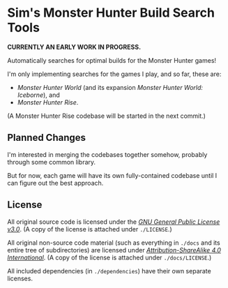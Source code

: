 # Sim's Monster Hunter Build Search Tools

**CURRENTLY AN EARLY WORK IN PROGRESS.**

Automatically searches for optimal builds for the Monster Hunter games!

I'm only implementing searches for the games I play, and so far, these are:

- *Monster Hunter World* (and its expansion *Monster Hunter World: Iceborne*), and
- *Monster Hunter Rise*.

(A Monster Hunter Rise codebase will be started in the next commit.)

## Planned Changes

I'm interested in merging the codebases together somehow, probably through some common library.

But for now, each game will have its own fully-contained codebase until I can figure out the best approach.

## License

All original source code is licensed under the [*GNU General Public License v3.0*](https://www.gnu.org/licenses/gpl-3.0.en.html). (A copy of the license is attached under `./LICENSE`.)

All original non-source code material (such as everything in `./docs` and its entire tree of subdirectories) are licensed under [*Attribution-ShareAlike 4.0 International*](http://creativecommons.org/licenses/by-sa/4.0/). (A copy of the license is attached under `./docs/LICENSE`.)

All included dependencies (in `./dependencies`) have their own separate licenses.

